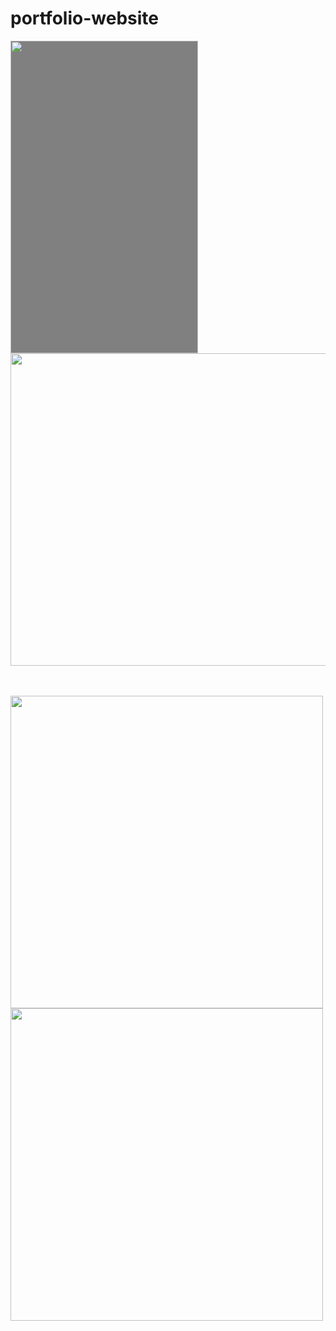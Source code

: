 # portfolio-website

<img src="https://github.com/nasrmohammad4804/portfolio-website/assets/76038143/a1cf300d-0aeb-422e-9da8-eb9ea73ab31e" width="300px" height="500px" style="background-color:grey">
<img src="https://github.com/nasrmohammad4804/portfolio-website/assets/76038143/6f760b69-14d9-464b-8a6f-a8afe1d16287" width="600px" height="500px">

<br><br>
<img src="https://github.com/nasrmohammad4804/portfolio-website/assets/76038143/bdf2e430-7a0f-4d4c-87b9-920c3b2677bc" width="500px" height="500px">
<img src="https://github.com/nasrmohammad4804/portfolio-website/assets/76038143/d5d02131-3ab4-48d2-baba-18916e8cab2d" width="500px" height="500px">

